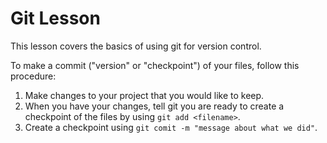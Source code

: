 # Git Lesson 

This lesson covers the basics of using git for version control. 

To make a commit ("version" or "checkpoint") of your files, follow this procedure: 

1. Make changes to your project that you would like to keep. 
2. When you have your changes, tell git you are ready to create a checkpoint of the files by using `git add <filename>`. 
3. Create a checkpoint using `git comit -m "message about what we did"`. 
